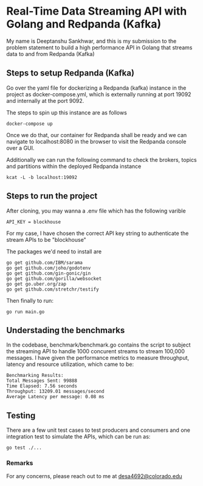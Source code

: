 
# Real-Time Data Streaming API with Golang and Redpanda (Kafka)

My name is Deeptanshu Sankhwar, and this is my submission to the problem statement to build a high performance API in Golang that streams data to and from Redpanda (Kafka)

## Steps to setup Redpanda (Kafka)
Go over the yaml file for dockerizing a Redpanda (kafka) instance in the project as docker-compose.yml, which is externally running at port 19092 and internally at the port 9092.

The steps to spin up this instance are as follows
```
docker-compose up
```

Once we do that, our container for Redpanda shall be ready and we can navigate to localhost:8080 in the browser to visit the Redpanda console over a GUI.

Additionally we can run the following command to check the brokers, topics and partitions within the deployed Redpanda instance 
```
kcat -L -b localhost:19092
```

## Steps to run the project
After cloning, you may wanna a .env file which has the following varible
```
API_KEY = blockhouse
```
For my case, I have chosen the correct API key string to authenticate the stream APIs to be "blockhouse"

The packages we'd need to install are

```
go get github.com/IBM/sarama
go get github.com/joho/godotenv
go get github.com/gin-gonic/gin
go get github.com/gorilla/websocket
go get go.uber.org/zap
go get github.com/stretchr/testify
```

Then finally to run:

```
go run main.go
```

## Understading the benchmarks
In the codebase, benchmark/benchmark.go contains the script to subject the streaming API to handle 1000 concurent streams to stream 100,000 messages. I have given the performance metrics to measure throughput, latency and resource utilization, which came to be:
```
Benchmarking Results:
Total Messages Sent: 99888
Time Elapsed: 7.56 seconds
Throughput: 13209.01 messages/second
Average Latency per message: 0.08 ms
```

## Testing
There are a few unit test cases to test producers and consumers and one integration test to simulate the APIs, which can be run as:
```
go test ./...
```

### Remarks
For any concerns, please reach out to me at desa4692@colorado.edu